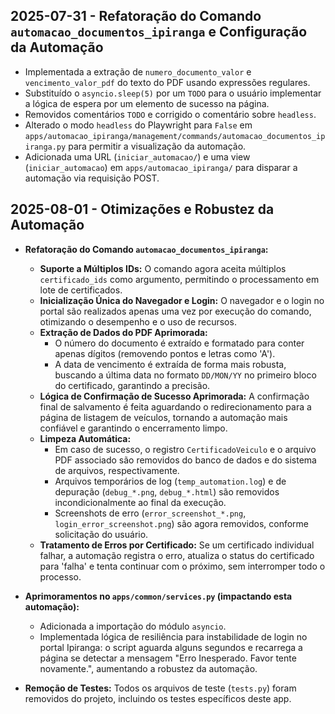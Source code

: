 ## 2025-07-31 - Refatoração do Comando `automacao_documentos_ipiranga` e Configuração da Automação

- Implementada a extração de `numero_documento_valor` e `vencimento_valor_pdf` do texto do PDF usando expressões regulares.
- Substituído o `asyncio.sleep(5)` por um `TODO` para o usuário implementar a lógica de espera por um elemento de sucesso na página.
- Removidos comentários `TODO` e corrigido o comentário sobre `headless`.
- Alterado o modo `headless` do Playwright para `False` em `apps/automacao_ipiranga/management/commands/automacao_documentos_ipiranga.py` para permitir a visualização da automação.
- Adicionada uma URL (`iniciar_automacao/`) e uma view (`iniciar_automacao`) em `apps/automacao_ipiranga/` para disparar a automação via requisição POST.

## 2025-08-01 - Otimizações e Robustez da Automação

- **Refatoração do Comando `automacao_documentos_ipiranga`:**
    - **Suporte a Múltiplos IDs:** O comando agora aceita múltiplos `certificado_ids` como argumento, permitindo o processamento em lote de certificados.
    - **Inicialização Única do Navegador e Login:** O navegador e o login no portal são realizados apenas uma vez por execução do comando, otimizando o desempenho e o uso de recursos.
    - **Extração de Dados do PDF Aprimorada:**
        - O número do documento é extraído e formatado para conter apenas dígitos (removendo pontos e letras como 'A').
        - A data de vencimento é extraída de forma mais robusta, buscando a última data no formato `DD/MON/YY` no primeiro bloco do certificado, garantindo a precisão.
    - **Lógica de Confirmação de Sucesso Aprimorada:** A confirmação final de salvamento é feita aguardando o redirecionamento para a página de listagem de veículos, tornando a automação mais confiável e garantindo o encerramento limpo.
    - **Limpeza Automática:**
        - Em caso de sucesso, o registro `CertificadoVeiculo` e o arquivo PDF associado são removidos do banco de dados e do sistema de arquivos, respectivamente.
        - Arquivos temporários de log (`temp_automation.log`) e de depuração (`debug_*.png`, `debug_*.html`) são removidos incondicionalmente ao final da execução.
        - Screenshots de erro (`error_screenshot_*.png`, `login_error_screenshot.png`) são agora removidos, conforme solicitação do usuário.
    - **Tratamento de Erros por Certificado:** Se um certificado individual falhar, a automação registra o erro, atualiza o status do certificado para 'falha' e tenta continuar com o próximo, sem interromper todo o processo.

- **Aprimoramentos no `apps/common/services.py` (impactando esta automação):**
    - Adicionada a importação do módulo `asyncio`.
    - Implementada lógica de resiliência para instabilidade de login no portal Ipiranga: o script aguarda alguns segundos e recarrega a página se detectar a mensagem "Erro Inesperado. Favor tente novamente.", aumentando a robustez da automação.

- **Remoção de Testes:** Todos os arquivos de teste (`tests.py`) foram removidos do projeto, incluindo os testes específicos deste app.
